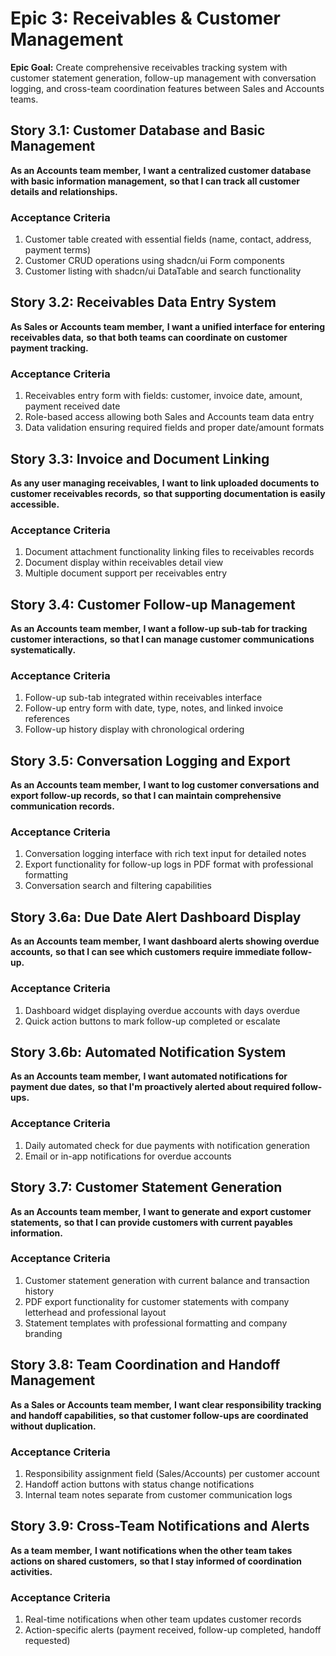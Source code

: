 # Epic 3: Receivables & Customer Management

**Epic Goal:** Create comprehensive receivables tracking system with customer statement generation, follow-up management with conversation logging, and cross-team coordination features between Sales and Accounts teams.

## Story 3.1: Customer Database and Basic Management

**As an Accounts team member,**
**I want a centralized customer database with basic information management,**
**so that I can track all customer details and relationships.**

### Acceptance Criteria
1. Customer table created with essential fields (name, contact, address, payment terms)
2. Customer CRUD operations using shadcn/ui Form components
3. Customer listing with shadcn/ui DataTable and search functionality

## Story 3.2: Receivables Data Entry System

**As Sales or Accounts team member,**
**I want a unified interface for entering receivables data,**
**so that both teams can coordinate on customer payment tracking.**

### Acceptance Criteria
1. Receivables entry form with fields: customer, invoice date, amount, payment received date
2. Role-based access allowing both Sales and Accounts team data entry
3. Data validation ensuring required fields and proper date/amount formats

## Story 3.3: Invoice and Document Linking

**As any user managing receivables,**
**I want to link uploaded documents to customer receivables records,**
**so that supporting documentation is easily accessible.**

### Acceptance Criteria
1. Document attachment functionality linking files to receivables records
2. Document display within receivables detail view
3. Multiple document support per receivables entry

## Story 3.4: Customer Follow-up Management

**As an Accounts team member,**
**I want a follow-up sub-tab for tracking customer interactions,**
**so that I can manage customer communications systematically.**

### Acceptance Criteria
1. Follow-up sub-tab integrated within receivables interface
2. Follow-up entry form with date, type, notes, and linked invoice references
3. Follow-up history display with chronological ordering

## Story 3.5: Conversation Logging and Export

**As an Accounts team member,**
**I want to log customer conversations and export follow-up records,**
**so that I can maintain comprehensive communication records.**

### Acceptance Criteria
1. Conversation logging interface with rich text input for detailed notes
2. Export functionality for follow-up logs in PDF format with professional formatting
3. Conversation search and filtering capabilities

## Story 3.6a: Due Date Alert Dashboard Display

**As an Accounts team member,**
**I want dashboard alerts showing overdue accounts,**
**so that I can see which customers require immediate follow-up.**

### Acceptance Criteria
1. Dashboard widget displaying overdue accounts with days overdue
2. Quick action buttons to mark follow-up completed or escalate

## Story 3.6b: Automated Notification System

**As an Accounts team member,**
**I want automated notifications for payment due dates,**
**so that I'm proactively alerted about required follow-ups.**

### Acceptance Criteria
1. Daily automated check for due payments with notification generation
2. Email or in-app notifications for overdue accounts

## Story 3.7: Customer Statement Generation

**As an Accounts team member,**
**I want to generate and export customer statements,**
**so that I can provide customers with current payables information.**

### Acceptance Criteria
1. Customer statement generation with current balance and transaction history
2. PDF export functionality for customer statements with company letterhead and professional layout
3. Statement templates with professional formatting and company branding

## Story 3.8: Team Coordination and Handoff Management

**As a Sales or Accounts team member,**
**I want clear responsibility tracking and handoff capabilities,**
**so that customer follow-ups are coordinated without duplication.**

### Acceptance Criteria
1. Responsibility assignment field (Sales/Accounts) per customer account
2. Handoff action buttons with status change notifications
3. Internal team notes separate from customer communication logs

## Story 3.9: Cross-Team Notifications and Alerts

**As a team member,**
**I want notifications when the other team takes actions on shared customers,**
**so that I stay informed of coordination activities.**

### Acceptance Criteria
1. Real-time notifications when other team updates customer records
2. Action-specific alerts (payment received, follow-up completed, handoff requested)
